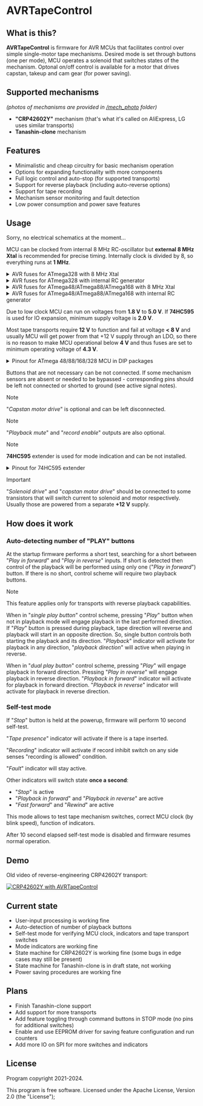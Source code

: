 # AVRTapeControl

## What is this?

**AVRTapeControl** is firmware for AVR MCUs that facilitates control over simple single-motor tape mechanisms.
Desired mode is set through buttons (one per mode), MCU operates a solenoid that switches states of the mechanism. Optonal on/off control is available for a motor that drives capstan, takeup and cam gear (for power saving).

## Supported mechanisms
*(photos of mechanisms are provided in [/mech_photo](mech_photo) folder)*
- **"CRP42602Y"** mechanism (that's what it's called on AliExpress, LG uses similar transports)
- **Tanashin-clone** mechanism

## Features

- Minimalistic and cheap circuitry for basic mechanism operation
- Options for expanding functionality with more components
- Full logic control and auto-stop (for supported transports)
- Support for reverse playback (including auto-reverse options)
- Support for tape recording
- Mechanism sensor monitoring and fault detection
- Low power consumption and power save features

## Usage

Sorry, no electrical schematics at the moment...

MCU can be clocked from internal 8 MHz RC-oscillator but **external 8 MHz Xtal** is recommended for precise timing. Internally clock is divided by 8, so everything runs at **1 MHz**.

<details>
<summary>AVR fuses for ATmega328 with 8 MHz Xtal</summary>

- **CKDIV8** = 0
- **SUT1** = 0
- **CKSEL3** = 0
- **SPIEN** = 0
- **BODLEVEL1** = 0
- **BODLEVEL0** = 0
- all other at "1"

In hex form:
- low byte: **0x57**
- high byte: **0xDF**
- extended byte: **0xFC**
</details>

<details>
<summary>AVR fuses for ATmega328 with internal RC generator</summary>

- **CKDIV8** = 0
- **SUT1** = 0
- **SUT0** = 0
- **CKSEL3** = 0
- **CKSEL2** = 0
- **CKSEL0** = 0
- **SPIEN** = 0
- **BODLEVEL1** = 0
- **BODLEVEL0** = 0
- all other at "1"

In hex form:
- low byte: **0x42**
- high byte: **0xDF**
- extended byte: **0xFC**
</details>

<details>
<summary>AVR fuses for ATmega48/ATmega88/ATmega168 with 8 MHz Xtal</summary>

- **CKDIV8** = 0
- **SUT1** = 0
- **CKSEL3** = 0
- **SPIEN** = 0
- **BODLEVEL1** = 0
- **BODLEVEL0** = 0
- all other at "1"

In hex form:
- low byte: **0x57**
- high byte: **0xDC**
- extended byte: **0xFF**
</details>

<details>
<summary>AVR fuses for ATmega48/ATmega88/ATmega168 with internal RC generator</summary>

- **CKDIV8** = 0
- **SUT1** = 0
- **SUT0** = 0
- **CKSEL3** = 0
- **CKSEL2** = 0
- **CKSEL0** = 0
- **SPIEN** = 0
- **BODLEVEL1** = 0
- **BODLEVEL0** = 0
- all other at "1"

In hex form:
- low byte: **0x42**
- high byte: **0xDC**
- extended byte: **0xFF**
</details>

Due to low clock MCU can run on voltages from **1.8 V** to **5.0 V**.
If **74HC595** is used for IO expansion, minimum supply voltage is **2.0 V**.

Most tape transports require **12 V** to function and fail at voltage **< 8 V** and usually MCU will get power from that +12 V supply through an LDO, so there is no reason to make MCU operational below **4 V** and thus fuses are set to minimum operating voltage of **4.3 V**.

<details>
<summary>Pinout for ATmega 48/88/168/328 MCU in DIP packages</summary>

Power supply:
- **pin 7** *(VCC)*: +5 V supply
- **pin 20** *(AVCC)*: +5 V supply
- **pin 8** *(GND)*: 0 V (common)
- **pin 22** *(GND)*: 0 V (common)

Clock input:
- **pin 9** *(PB6)*: 8.0 MHz Xtal
- **pin 10** *(PB7)*: 8.0 MHz Xtal

User input:
- **pin 23** *(PC0)*: (input) ***fast forward*** command *("0" active, pullup enabled)*
- **pin 24** *(PC1)*: (input) ***play*** command *("0" active, pullup enabled)*
- **pin 25** *(PC2)*: (input) ***record*** command *("0" active, pullup enabled)*
- **pin 26** *(PC3)*: (input) ***stop*** command *("0" active, pullup enabled)*
- **pin 27** *(PC4)*: (input) ***reverse play*** command *("0" active, pullup enabled)*
- **pin 28** *(PC5)*: (input) ***rewind*** command *("0" active, pullup enabled)*

Mechanism sensors:
- **pin 4** *(PD2)*: (input) takeup ***tachometer*** *(pullup enabled)*
- **pin 5** *(PD3)*: (input) home/***stop position*** sensor *("1" active, pullup enabled)*
- **pin 6** *(PD4)*: (input) ***tape presence*** sensor *("0" active, pullup enabled)*
- **pin 11** *(PD5)*: (input) forward ***record inhibit*** sensor *("1" active, pullup enabled)*
- **pin 12** *(PD6)*: (input) reverse ***record inhibit*** sensor *("1" active, pullup enabled)*

Mechanism controls:
- **pin 14** *(PB0)*: (output) ***solenoid*** drive *("1" for energizing)*
- **pin 15** *(PB1)*: (output) ***capstan motor*** drive *("1" for spinning)*

Other (optional) controls:
- **pin 2** *(PD0)*: (output) playback ***mute*** *("1" for head amplifier to mute sound when not in playback)*
- **pin 13** *(PD7)*: (output) ***record*** enable *("1" for enabling erase generator and switching amplifier to record mode)*

For extended functions:
- **pin 16** *(PB2)*: (output) SPI latch *(to pin 12 of **74HC595**)*
- **pin 17** *(PB3)*: (output) SPI data *(to pin 14 of **74HC595**)*
- **pin 19** *(PB5)*: (output) SPI clock *(to pin 11 of **74HC595**)*
- **pin 3** *(PD1)*: (output) TTL UART TX ***for debug*** @125000 8-N-1 (if enabled by [UART_TERM] define, not recommended for actual use)

</details>

Buttons that are not necessary can be not connected. If some mechanism sensors are absent or needed to be bypassed - corresponding pins should be left not connected or shorted to ground (see active signal notes).

> [!NOTE]
> "*Capstan motor drive*" is optional and can be left disconnected.

> [!NOTE]
> "*Playback mute*" and "*record enable*" outputs are also optional.

> [!NOTE]
> **74HC595** extender is used for mode indication and can be not installed.

<details>
<summary>Pinout for 74HC595 extender</summary>

- **pin 15** *(bit 0)*: **fault**
- **pin 1** *(bit 1)*: **tape presence** (can be used for tape compartment illumination)
- **pin 2** *(bit 2)*: **stop**
- **pin 3** *(bit 3)*: **recording**
- **pin 4** *(bit 4)*: **rewind**
- **pin 5** *(bit 5)*: **playback in reverse** (or **playback direction**)
- **pin 6** *(bit 6)*: **playback in forward** (or **playback**)
- **pin 7** *(bit 7)*: **fast forward**

</details>

> [!IMPORTANT]
> "*Solenoid drive*" and "*capstan motor drive*" should be connected to some transistors that will switch current to solenoid and motor respectively. Usually those are powered from a separate **+12 V** supply.

## How does it work

### Auto-detecting number of "PLAY" buttons

At the startup firmware performs a short test, searching for a short between "*Play in forward*" and "*Play in reverse*" inputs. If short is detected then control of the playback will be performed using only one ("*Play in forward*") button. If there is no short, control scheme will require two playback buttons.

> [!NOTE]
> This feature applies only for transports with reverse playback capabilities.

When in "*single play button*" control scheme, pressing "*Play*" button when not in playback mode will engage playback in the last performed direction. If "*Play*" button is pressed during playback, tape direction will reverse and playback will start in an opposite direction. So, single button controls both starting the playback and its direction. "*Playback*" indicator will activate for playback in any direction, "*playback direction*" will active when playing in reverse.

When in "*dual play button*" control scheme, pressing "*Play*" will engage playback in forward direction. Pressing "*Play in reverse*" will engage playback in reverse direction. "*Playback in forward*" indicator will activate for playback in forward direction. "*Playback in reverse*" indicator will activate for playback in reverse direction.

### Self-test mode

If "*Stop*" button is held at the powerup, firmware will perform 10 second self-test.

"*Tape presence*" indicator will activate if there is a tape inserted.

"*Recording*" indicator will activate if record inhibit switch on any side senses "recording is allowed" condition.

"*Fault*" indicator will stay active.

Other indicators will switch state **once a second**:

- "*Stop*" is active
- "*Playback in forward*" and "*Playback in reverse*" are active
- "*Fast forward*" and "*Rewind*" are active

This mode allows to test tape mechanism switches, correct MCU clock (by blink speed), function of indicators.

After 10 second elapsed self-test mode is disabled and firmware resumes normal operation.

## Demo

Old video of reverse-engineering CRP42602Y transport:

[![CRP42602Y with AVRTapeControl](https://img.youtube.com/vi/5YsUvNuCFKs/default.jpg)](https://www.youtube.com/watch?v=5YsUvNuCFKs)

## Current state

- User-input processing is working fine
- Auto-detection of number of playback buttons
- Self-test mode for verifying MCU clock, indicators and tape transport switches
- Mode indicators are working fine
- State machine for CRP42602Y is working fine (some bugs in edge cases may still be present)
- State machine for Tanashin-clone is in draft state, not working
- Power saving procedures are working fine

## Plans
- Finish Tanashin-clone support
- Add support for more transports
- Add feature toggling through command buttons in STOP mode (no pins for additional switches)
- Enable and use EEPROM driver for saving feature configuration and run counters
- Add more IO on SPI for more switches and indicators

## License
Program copyright 2021-2024.

This program is free software.
Licensed under the Apache License, Version 2.0 (the "License");